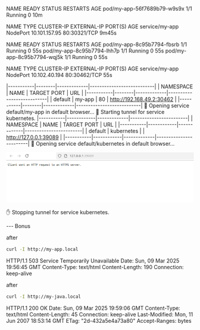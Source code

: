 NAME                          READY   STATUS    RESTARTS   AGE
pod/my-app-56f7689b79-w9s9x   1/1     Running   0          10m

NAME                 TYPE        CLUSTER-IP      EXTERNAL-IP   PORT(S)        AGE
service/my-app       NodePort    10.101.157.95   <none>        80:30321/TCP   9m45s



NAME                         READY   STATUS    RESTARTS   AGE
pod/my-app-8c95b7794-fbsrb   1/1     Running   0          55s
pod/my-app-8c95b7794-lhh7p   1/1     Running   0          55s
pod/my-app-8c95b7794-wqj5k   1/1     Running   0          55s

NAME                 TYPE        CLUSTER-IP      EXTERNAL-IP   PORT(S)        AGE
service/my-app       NodePort    10.102.40.194   <none>        80:30462/TCP   55s


|-----------|--------|-------------|---------------------------|
| NAMESPACE |  NAME  | TARGET PORT |            URL            |
|-----------|--------|-------------|---------------------------|
| default   | my-app |          80 | http://192.168.49.2:30462 |
|-----------|--------|-------------|---------------------------|
🎉  Opening service default/my-app in default browser...
🏃  Starting tunnel for service kubernetes.
|-----------|------------|-------------|------------------------|
| NAMESPACE |    NAME    | TARGET PORT |          URL           |
|-----------|------------|-------------|------------------------|
| default   | kubernetes |             | http://127.0.0.1:39089 |
|-----------|------------|-------------|------------------------|
🎉  Opening service default/kubernetes in default browser...

![img_1.png](img_1.png)

✋  Stopping tunnel for service kubernetes.

--- Bonus

after 
```bash
curl -I http://my-app.local
```
HTTP/1.1 503 Service Temporarily Unavailable
Date: Sun, 09 Mar 2025 19:56:45 GMT
Content-Type: text/html
Content-Length: 190
Connection: keep-alive

after
```bash
curl -I http://my-java.local
```
HTTP/1.1 200 OK
Date: Sun, 09 Mar 2025 19:59:06 GMT
Content-Type: text/html
Content-Length: 45
Connection: keep-alive
Last-Modified: Mon, 11 Jun 2007 18:53:14 GMT
ETag: "2d-432a5e4a73a80"
Accept-Ranges: bytes
